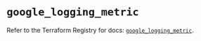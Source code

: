 # `google_logging_metric`

Refer to the Terraform Registry for docs: [`google_logging_metric`](https://registry.terraform.io/providers/hashicorp/google/6.35.0/docs/resources/logging_metric).
